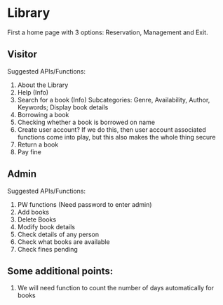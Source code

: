 # Library
First a home page with 3 options: Reservation, Management and Exit.

## Visitor
 Suggested APIs/Functions:
 
 1. About the Library
 2. Help (Info)
 3. Search for a book (Info) Subcategories: Genre, Availability, Author, Keywords; Display book details
 4. Borrowing a book
 5. Checking whether a book is borrowed on name
 6. Create user account? If we do this, then user account associated functions come into play, but this also makes the whole thing secure
 7. Return a book
 8. Pay fine

## Admin
Suggested APIs/Functions:

1. PW functions (Need password to enter admin)
2. Add books
3. Delete Books
4. Modify book details
5. Check details of any person
6. Check what books are available
7. Check fines pending

## Some additional points:
1. We will need function to count the number of days automatically for books
